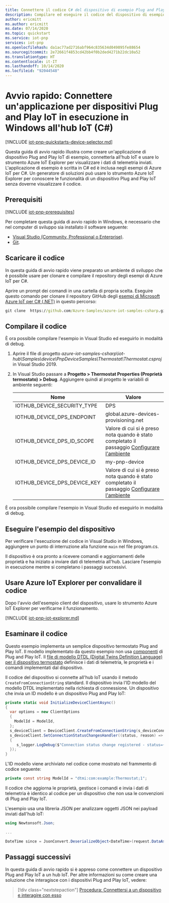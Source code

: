 ```yaml
---
title: Connettere il codice C# del dispositivo di esempio Plug and Play IoT all'hub IoT | Microsoft Docs
description: Compilare ed eseguire il codice del dispositivo di esempio Plug and Play IoT in Windows per la connessione a un hub IoT. Usare lo strumento Azure IoT Explorer per visualizzare le informazioni inviate dal dispositivo all'hub.
author: ericmitt
ms.author: ericmitt
ms.date: 07/14/2020
ms.topic: quickstart
ms.service: iot-pnp
services: iot-pnp
ms.openlocfilehash: da1ac77ad2716abf964c835634d049895fe88654
ms.sourcegitcommit: 2e72661f4853cd42bb4f0b2ded4271b22dc10a52
ms.translationtype: HT
ms.contentlocale: it-IT
ms.lasthandoff: 10/14/2020
ms.locfileid: "92044548"
---
```

# <a name="quickstart-connect-a-sample-iot-plug-and-play-device-application-running-on-windows-to-iot-hub-c"></a>Avvio rapido: Connettere un'applicazione per dispositivi Plug and Play IoT in esecuzione in Windows all'hub IoT (C#)

[!INCLUDE [iot-pnp-quickstarts-device-selector.md](../../includes/iot-pnp-quickstarts-device-selector.md)]

Questa guida di avvio rapido illustra come creare un'applicazione di dispositivo Plug and Play IoT di esempio, connetterla all'hub IoT e usare lo strumento Azure IoT Explorer per visualizzare i dati di telemetria inviati. L'applicazione di esempio è scritta in C# ed è inclusa negli esempi di Azure IoT per C#. Un generatore di soluzioni può usare lo strumento Azure IoT Explorer per conoscere le funzionalità di un dispositivo Plug and Play IoT senza doverne visualizzare il codice.

## <a name="prerequisites"></a>Prerequisiti

[!INCLUDE [iot-pnp-prerequisites](../../includes/iot-pnp-prerequisites.md)]

Per completare questa guida di avvio rapido in Windows, è necessario che nel computer di sviluppo sia installato il software seguente:

* [Visual Studio (Community, Professional o Enterprise)](https://visualstudio.microsoft.com/downloads/).
* [Git](https://git-scm.com/download/).

## <a name="download-the-code"></a>Scaricare il codice

In questa guida di avvio rapido viene preparato un ambiente di sviluppo che è possibile usare per clonare e compilare il repository degli esempi di Azure IoT per C#.

Aprire un prompt dei comandi in una cartella di propria scelta. Eseguire questo comando per clonare il repository GitHub degli [esempi di Microsoft Azure IoT per C# (.NET)](https://github.com/Azure-Samples/azure-iot-samples-csharp) in questo percorso:

```cmd
git clone  https://github.com/Azure-Samples/azure-iot-samples-csharp.git
```

## <a name="build-the-code"></a>Compilare il codice

È ora possibile compilare l'esempio in Visual Studio ed eseguirlo in modalità di debug.

1. Aprire il file di progetto *azure-iot-samples-csharp\iot-hub\Samples\device\PnpDeviceSamples\Thermostat\Thermostat.csproj* in Visual Studio 2019.

1. In Visual Studio passare a **Progetto > Thermostat Properties (Proprietà termostato) > Debug**. Aggiungere quindi al progetto le variabili di ambiente seguenti:

    | Nome | Valore |
    | ---- | ----- |
    | IOTHUB_DEVICE_SECURITY_TYPE | DPS |
    | IOTHUB_DEVICE_DPS_ENDPOINT | global.azure-devices-provisioning.net |
    | IOTHUB_DEVICE_DPS_ID_SCOPE | Valore di cui si è preso nota quando è stato completato il passaggio [Configurare l'ambiente](set-up-environment.md) |
    | IOTHUB_DEVICE_DPS_DEVICE_ID | my-pnp-device |
    | IOTHUB_DEVICE_DPS_DEVICE_KEY | Valore di cui si è preso nota quando è stato completato il passaggio [Configurare l'ambiente](set-up-environment.md) |

È ora possibile compilare l'esempio in Visual Studio ed eseguirlo in modalità di debug.

## <a name="run-the-device-sample"></a>Eseguire l'esempio del dispositivo

Per verificare l'esecuzione del codice in Visual Studio in Windows, aggiungere un punto di interruzione alla funzione `main` nel file program.cs.

Il dispositivo è ora pronto a ricevere comandi e aggiornamenti delle proprietà e ha iniziato a inviare dati di telemetria all'hub. Lasciare l'esempio in esecuzione mentre si completano i passaggi successivi.

## <a name="use-azure-iot-explorer-to-validate-the-code"></a>Usare Azure IoT Explorer per convalidare il codice

Dopo l'avvio dell'esempio client del dispositivo, usare lo strumento Azure IoT Explorer per verificarne il funzionamento.

[!INCLUDE [iot-pnp-iot-explorer.md](../../includes/iot-pnp-iot-explorer.md)]

## <a name="review-the-code"></a>Esaminare il codice

Questo esempio implementa un semplice dispositivo termostato Plug and Play IoT. Il modello implementato da questo esempio non usa [componenti](concepts-components.md) di Plug and Play IoT. Il [file di modello DTDL (Digital Twins Definition Language) per il dispositivo termostato](https://github.com/Azure/opendigitaltwins-dtdl/blob/master/DTDL/v2/samples/Thermostat.json) definisce i dati di telemetria, le proprietà e i comandi implementati dal dispositivo.

Il codice del dispositivo si connette all'hub IoT usando il metodo `CreateFromConnectionString` standard. Il dispositivo invia l'ID modello del modello DTDL implementato nella richiesta di connessione. Un dispositivo che invia un ID modello è un dispositivo Plug and Play IoT:

```csharp
private static void InitializeDeviceClientAsync()
{
  var options = new ClientOptions
  {
    ModelId = ModelId,
  };
  s_deviceClient = DeviceClient.CreateFromConnectionString(s_deviceConnectionString, TransportType.Mqtt, options);
  s_deviceClient.SetConnectionStatusChangesHandler((status, reason) =>
  {
     s_logger.LogDebug($"Connection status change registered - status={status}, reason={reason}.");
  });
}
```

L'ID modello viene archiviato nel codice come mostrato nel frammento di codice seguente:

```csharp
private const string ModelId = "dtmi:com:example:Thermostat;1";
```

Il codice che aggiorna le proprietà, gestisce i comandi e invia i dati di telemetria è identico al codice per un dispositivo che non usa le convenzioni di Plug and Play IoT.

L'esempio usa una libreria JSON per analizzare oggetti JSON nei payload inviati dall'hub IoT:

```csharp
using Newtonsoft.Json;

...

DateTime since = JsonConvert.DeserializeObject<DateTime>(request.DataAsJson);
```

## <a name="next-steps"></a>Passaggi successivi

In questa guida di avvio rapido si è appreso come connettere un dispositivo Plug and Play IoT a un hub IoT. Per altre informazioni su come creare una soluzione che interagisce con i dispositivi Plug and Play IoT, vedere:

> [!div class="nextstepaction"]
> [Procedura: Connettersi a un dispositivo e interagire con esso](./quickstart-service-node.md)